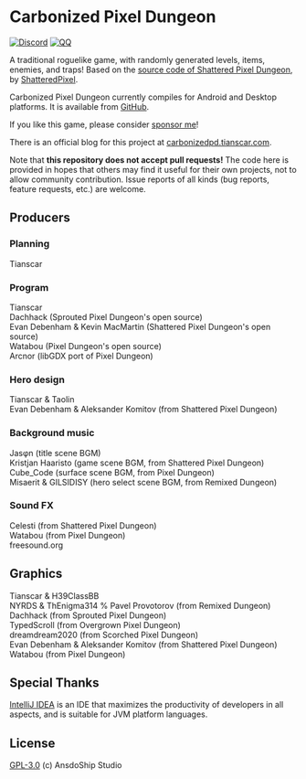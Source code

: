 # Carbonized Pixel Dungeon

[![Discord](https://img.shields.io/discord/978644808102994020?logo=discord)](https://discord.gg/24Bykt4YfJ)
[![QQ](https://img.shields.io/badge/QQ%20group-join-brightgreen)](https://jq.qq.com/?_wv=1027&k=Af0aT21o)

A traditional roguelike game, with randomly generated levels, items, enemies, and traps! Based on the [source code of Shattered Pixel Dungeon](https://github.com/00-Evan/shattered-pixel-dungeon), by [ShatteredPixel](https://shatteredpixel.com).

Carbonized Pixel Dungeon currently compiles for Android and Desktop platforms. It is available from [GitHub](https://github.com/AnsdoShip/carbonized-pixel-dungeon/releases).

If you like this game, please consider [sponsor me](https://afdian.net/a/tianscar)!

There is an official blog for this project at [carbonizedpd.tianscar.com](https://carbonizedpd.tianscar.com).

Note that **this repository does not accept pull requests!** The code here is provided in hopes that others may find it useful for their own projects, not to allow community contribution. Issue reports of all kinds (bug reports, feature requests, etc.) are welcome.


## Producers

### Planning  
Tianscar
### Program  
Tianscar  
Dachhack (Sprouted Pixel Dungeon's open source)  
Evan Debenham & Kevin MacMartin (Shattered Pixel Dungeon's open source)  
Watabou (Pixel Dungeon's open source)  
Arcnor (libGDX port of Pixel Dungeon)
### Hero design
Tianscar & Taolin  
Evan Debenham & Aleksander Komitov (from Shattered Pixel Dungeon)
### Background music  
Jasφn (title scene BGM)  
Kristjan Haaristo (game scene BGM, from Shattered Pixel Dungeon)  
Cube_Code (surface scene BGM, from Pixel Dungeon)  
Misaerit & GILSIDISY (hero select scene BGM, from Remixed Dungeon)
### Sound FX
Celesti (from Shattered Pixel Dungeon)  
Watabou (from Pixel Dungeon)  
freesound.org
## Graphics  
Tianscar & H39ClassBB  
NYRDS & ThEnigma314 % Pavel Provotorov (from Remixed Dungeon)  
Dachhack (from Sprouted Pixel Dungeon)  
TypedScroll (from Overgrown Pixel Dungeon)  
dreamdream2020 (from Scorched Pixel Dungeon)  
Evan Debenham & Aleksander Komitov (from Shattered Pixel Dungeon)  
Watabou (from Pixel Dungeon)

## Special Thanks
[IntelliJ IDEA](https://zh.wikipedia.org/zh-hans/IntelliJ_IDEA) is an IDE that maximizes the productivity of developers in all aspects, and is suitable for JVM platform languages.

## License
[GPL-3.0](https://github.com/AnsdoShip/carbonized-pixel-dungeon/blob/main/LICENSE.txt) (c) AnsdoShip Studio
